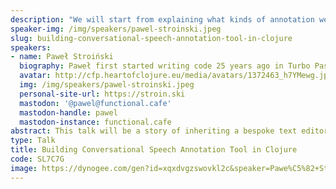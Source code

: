 ```yaml
---
description: "We will start from explaining what kinds of annotation we are doing (essay annotation, transcript annotation, speech diarisation) and why (for the purpose of ML training in foreign language context). We will then briefly show architecture of a bespoke text editor based on good old Reagent. From that, we'll proceed to adding annotation capabilities (think MS Word with tracking changes enabled on steroids): our data structure, usefulness of rule engines, pros and cons of using Specter for that particular challenge and what has helped (tests and docstrings).\r\n\r\nIn the second part of the talk, we will move on to building a tool for annotating entire audio conversations. It will require explanations of concepts such as segments and speaker diarisation. It will also be useful to tell quickly what ML we are using to get the initial data we are going to annotate. We will then explain our segmentation algorithm in Clojure and the data structure we arrive at.\r\n\r\nFor the UI, we will stand on the shoulders of giants (Wavesurfer.js) but will still face some challenges such as how to represent overlapping speech, or what is the most effective way of an annotator to correct speaker assignment for a fragment of transcription. Also pros and cons of having multiple local undo histories as opposed to global undo. We will also cover some fun algorithmic stuff such as how to keep user's changes in the transcript while the user is resizing a segment and how Clojure is great for this stuff.\r\n\r\nWorking on annotation software is a very gratifying experience as the working material is a human output such as essays or conversations. If we add to this an interactive application written in ClojureScript, the fun is only multiplied and this talk is intended to share it."
speaker-img: /img/speakers/pawel-stroinski.jpeg
slug: building-conversational-speech-annotation-tool-in-clojure
speakers:
- name: Paweł Stroiński
  biography: Paweł first started writing code 25 years ago in Turbo Pascal. He's programmed professionally using Delphi, XSLT, VB.NET, C#, JavaScript, TypeScript, and Clojure. Has experience on the entrepreneurial side and passion for music. A proud father of a six years old.
  avatar: http://cfp.heartofclojure.eu/media/avatars/1372463_h7YMewg.jpeg
  img: /img/speakers/pawel-stroinski.jpeg
  personal-site-url: https://stroin.ski
  mastodon: '@pawel@functional.cafe'
  mastodon-handle: pawel
  mastodon-instance: functional.cafe
abstract: This talk will be a story of inheriting a bespoke text editor with annotation features written in ClojureScript and turning it into a number of things. It will include horror stories of debugging in-house Specter macros running in browser as well as calming stories of how nice it is to work in a code with a good test coverage even if it is difficult to approach, or how enjoyable it is to create interactive audio annotation tooling in ClojureScript.
type: Talk
title: Building Conversational Speech Annotation Tool in Clojure
code: SL7C7G
image: https://dynogee.com/gen?id=xqxdvgzswovkl2c&speaker=Pawe%C5%82+Stroi%C5%84ski&title=Building+Conversational+Speech+Annotation+Tool+in+Clojure&type=Talk&img=https%3A//2024.heartofclojure.eu/img/speakers/pawel-stroinski.jpeg%3Fv%3D1725345969872
---
```

